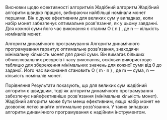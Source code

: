 Висновки щодо ефективності алгоритмів
Жадібний алгоритм
Жадібний алгоритм швидко працює, вибираючи найбільші номінали монет першими. Він є дуже ефективним для великих сум у випадках, коли набір монет забезпечує оптимальне розв'язання, як у цьому завданні. Для кожної суми його час виконання є сталим 
O
(
n
)
, де 
n
 — кількість номіналів монет.

Алгоритм динамічного програмування
Алгоритм динамічного програмування гарантує оптимальне розв'язання, знаходячи мінімальну кількість монет для даної суми. Він вимагає більших обчислювальних ресурсів і часу виконання, оскільки використовує таблицю для збереження мінімальних значень для кожної суми від 0 до заданої. Його час виконання становить 
O
(
m
⋅
n
)
, де 
m
 — сума, 
n
 — кількість номіналів монет.

Порівняння
Результати показують, що для великих сум жадібний алгоритм є швидшим, тоді як алгоритм динамічного програмування забезпечує найефективніше розв'язання (мінімальна кількість монет). Жадібний алгоритм може бути менш ефективним, якщо набір монет не дозволяє легко знайти оптимальне розв'язання. У таких випадках алгоритм динамічного програмування є надійним інструментом.